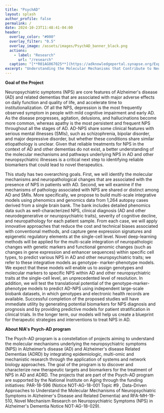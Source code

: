 ```yaml
---
title: "PsychAD"
layout: splash
author_profile: false
permalink: /
date: 2024-10-23T11:48:41-04:00
header:
  overlay_color: "#000"
  overlay_filter: "0.5"
  overlay_image: /assets/images/PsychAD_banner_black.png
  actions:
    - label: "Research"
      url: "/research"
  caption: "[**R01AG067025**](https://adknowledgeportal.synapse.org/Explore/Projects/DetailsPage?Grant%20Number=R01AG067025)"
excerpt: "Understanding the Molecular Mechanisms that Contribute to Neuropsychiatric Symptoms in Alzheimer's Disease"
---
```


**Goal of the Project**

  Neuropsychiatric symptoms (NPS) are core features of Alzheimer's disease (AD) and related dementias that are associated with major adverse effects on daily function and quality of life, and accelerate time to institutionalization. Of all the NPS, depression is the most frequently observed symptom in people with mild cognitive impairment and early AD. As the disease progresses, agitation, delusions, and hallucinations become more common, whereas apathy is the most persistent and frequent NPS throughout all the stages of AD. AD-NPS share some clinical features with serious mental illnesses (SMIs), such as schizophrenia, bipolar disorder, and major depressive disorder, but whether these conditions share similar etiopathology is unclear. Given that reliable treatments for NPS in the context of AD and other dementias do not exist, a better understanding of the molecular mechanisms and pathways underlying NPS in AD and other neuropsychiatric illnesses is a critical next step to identifying reliable biomarkers that could lead to novel therapeutics.
  
  This study has two overarching goals. First, we will identify the molecular mechanisms and neuropathological changes that are associated with the presence of NPS in patients with AD. Second, we will examine if the mechanisms of pathology associated with NPS are shared or distinct among AD and SMIs. More specifically, we propose to build multi-scale integrative models using phenomics and genomics data from 1,264 autopsy cases derived from a single brain bank. The bank includes detailed phenomics data such as well-characterized NPS, clinical diagnosis (AD and other neurodegenerative or neuropsychiatric traits), severity of cognitive decline, and neuropathology for each patient sample. From each case, we will apply innovative approaches that reduce the cost and technical biases associated with conventional methods, and capture gene expression signatures and epigenetic regulatory elements at the single-cell level. Novel deep-learning methods will be applied for the multi-scale integration of neuropathologic changes with genetic markers and functional genomic changes (such as changes in gene expression and enhancer sequences) within specific cell types, to predict various NPS in AD and other neuropsychiatric traits; we refer to these integrative models as genotype- marker-phenotype models. We expect that these models will enable us to assign genotypes and molecular markers to specific NPS within AD and other neuropsychiatric traits at the single-cell level, an unprecedented level of resolution. In addition, we will test the translational potential of the genotype-marker-phenotype models to predict AD-NPS using independent large-scale biobank datasets, in which genotypes and electronic health records are available. Successful completion of the proposed studies will have immediate utility by generating potential biomarkers for NPS diagnosis and prognosis and by providing predictive models for patient stratification in clinical trials. In the longer term, our models will help us create a blueprint for therapeutic strategies and interventions to treat NPS in AD.

**About NIA's Psych-AD program**

The Psych-AD program is a constellation of projects aiming to understand the molecular mechanisms underlying the neuropsychiatric symptoms (NPS) in Alzheimer’s disease (AD) and Alzheimer's disease Related Dementias (ADRD) by integrating epidemiologic, multi-omic and mechanistic research through the application of systems and network biology approaches. The goal of the program is to discover and characterize new therapeutic targets and biomarkers for the treatment of NPS in AD and ADRD. The projects that are part of the Psych-AD program are supported by the National Institute on Aging through the funding initiatives: PAR-18-596 (Notice NOT-AG-18-001 Topic #9 , Data-Driven Approaches to Understand the Molecular Mechanisms of Neuropsychiatric Symptoms in Alzheimer's Disease and Related Dementia) and RFA-MH-19-510, Novel Mechanism Research on Neuropsychiatric Symptoms (NPS) in Alzheimer's Dementia Notice NOT-AG-18-029).

<!-- Google tag (gtag.js) -->
<script async src="https://www.googletagmanager.com/gtag/js?id=G-S65TXT58J6"></script>
<script>
  window.dataLayer = window.dataLayer || [];
  function gtag(){dataLayer.push(arguments);}
  gtag('js', new Date());

  gtag('config', 'G-S65TXT58J6');
</script>
